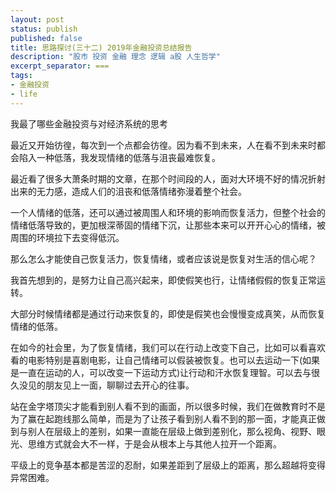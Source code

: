 ```yaml
---
layout: post
status: publish
published: false
title: 思路探讨(三十二) 2019年金融投资总结报告
description: "股市 投资 金融 理念 逻辑 a股 人生哲学"
excerpt_separator: ===
tags:
- 金融投资
- life
---
```



我最了哪些金融投资与对经济系统的思考



最近又开始彷徨，每次到一个点都会彷徨。因为看不到未来，人在看不到未来时都会陷入一种低落，我发现情绪的低落与沮丧最难恢复。

最近看了很多大萧条时期的文章，在那个时间段的人，面对大环境不好的情况折射出来的无力感，造成人们的沮丧和低落情绪弥漫着整个社会。

一个人情绪的低落，还可以通过被周围人和环境的影响而恢复活力，但整个社会的情绪低落导致的，更加根深蒂固的情绪下沉，让那些本来可以开开心心的情绪，被周围的环境拉下去变得低沉。

那么怎么才能使自己恢复活力，恢复情绪，或者应该说是恢复对生活的信心呢？

我首先想到的，是努力让自己高兴起来，即使假笑也行，让情绪假假的恢复正常运转。

大部分时候情绪都是通过行动来恢复的，即使是假笑也会慢慢变成真笑，从而恢复情绪的低落。

在如今的社会里，为了恢复情绪，我们可以在行动上改变下自己，比如可以看喜欢看的电影特别是喜剧电影，让自己情绪可以假装被恢复。也可以去运动一下(如果是一直在运动的人，可以改变一下运动方式)让行动和汗水恢复理智。可以去与很久没见的朋友见上一面，聊聊过去开心的往事。


站在金字塔顶尖才能看到别人看不到的画面，所以很多时候，我们在做教育时不是为了赢在起跑线那么简单，而是为了让孩子看到别人看不到的那一面，才能真正做到与别人在层级上的差别，如果一直能在层级上做到差别化，那么视角、视野、眼光、思维方式就会大不一样，于是会从根本上与其他人拉开一个距离。

平级上的竞争基本都是苦涩的忍耐，如果差距到了层级上的距离，那么超越将变得异常困难。


